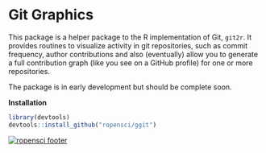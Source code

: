 
# Git Graphics

This package is a helper package to the R implementation of Git, `git2r`. It provides routines to visualize activity in git repositories, such as commit frequency, author contributions and also (eventually) allow you to generate a full contribution graph (like you see on a GitHub profile) for one or more repositories.

The package is in early development but should be complete soon. 

__Installation__

```r
library(devtools)
devtools::install_github("ropensci/ggit")
```

[![ropensci footer](http://ropensci.org/public_images/github_footer.png)](http://ropensci.org)
